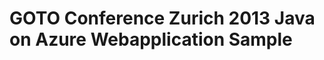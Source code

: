 GOTO Conference Zurich 2013 Java on Azure Webapplication Sample
===============================================================